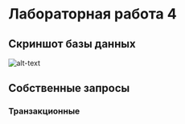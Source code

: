 # Лабораторная работа 4

## Скриншот базы данных
![alt-text](/pic/db.png)
## Собственные запросы

### Транзакционные
####
